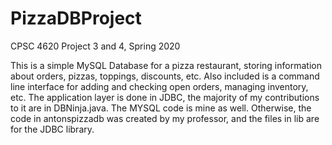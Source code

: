 # PizzaDBProject
CPSC 4620 Project 3 and 4, Spring 2020

This is a simple MySQL Database for a pizza restaurant, storing information about orders, pizzas, toppings, discounts, etc.
Also included is a command line interface for adding and checking open orders, managing inventory, etc.
The application layer is done in JDBC, the majority of my contributions to it are in DBNinja.java.
The MYSQL code is mine as well.
Otherwise, the code in antonspizzadb was created by my professor, and the files in lib are for the JDBC library.
